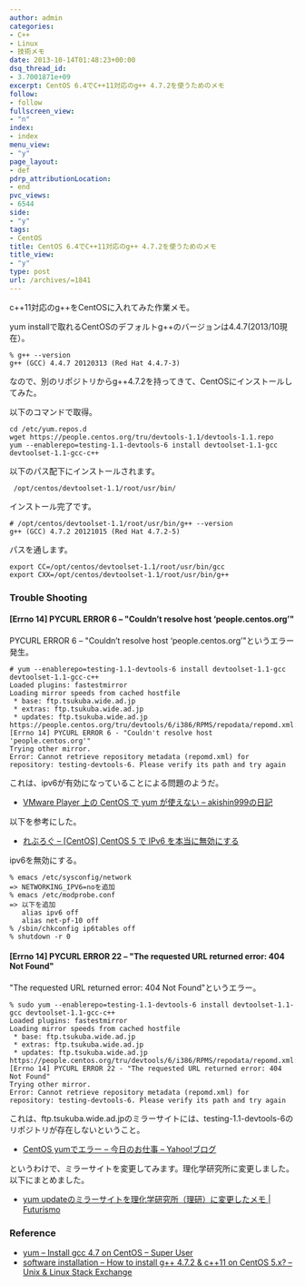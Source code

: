 ```yaml
---
author: admin
categories:
- C++
- Linux
- 技術メモ
date: 2013-10-14T01:48:23+00:00
dsq_thread_id:
- 3.7001871e+09
excerpt: CentOS 6.4でC++11対応のg++ 4.7.2を使うためのメモ
follow:
- follow
fullscreen_view:
- "n"
index:
- index
menu_view:
- "y"
page_layout:
- def
pdrp_attributionLocation:
- end
pvc_views:
- 6544
side:
- "y"
tags:
- CentOS
title: CentOS 6.4でC++11対応のg++ 4.7.2を使うためのメモ
title_view:
- "y"
type: post
url: /archives/=1841
---
```


<!--:ja-->

c++11対応のg++をCentOSに入れてみた作業メモ。

yum installで取れるCentOSのデフォルトg++のバージョンは4.4.7(2013/10現在）。

    % g++ --version
    g++ (GCC) 4.4.7 20120313 (Red Hat 4.4.7-3)
    

なので、別のリポジトリからg++4.7.2を持ってきて、CentOSにインストールしてみた。

以下のコマンドで取得。

    cd /etc/yum.repos.d
    wget https://people.centos.org/tru/devtools-1.1/devtools-1.1.repo 
    yum --enablerepo=testing-1.1-devtools-6 install devtoolset-1.1-gcc devtoolset-1.1-gcc-c++
    

以下のパス配下にインストールされます。

     /opt/centos/devtoolset-1.1/root/usr/bin/
    

インストール完了です。

    # /opt/centos/devtoolset-1.1/root/usr/bin/g++ --version
    g++ (GCC) 4.7.2 20121015 (Red Hat 4.7.2-5)
    

パスを通します。

    export CC=/opt/centos/devtoolset-1.1/root/usr/bin/gcc
    export CXX=/opt/centos/devtoolset-1.1/root/usr/bin/g++
    

### Trouble Shooting

#### [Errno 14] PYCURL ERROR 6 &#8211; "Couldn&#8217;t resolve host &#8216;people.centos.org&#8217;"

PYCURL ERROR 6 &#8211; "Couldn&#8217;t resolve host &#8216;people.centos.org&#8217;"というエラー発生。

    # yum --enablerepo=testing-1.1-devtools-6 install devtoolset-1.1-gcc devtoolset-1.1-gcc-c++
    Loaded plugins: fastestmirror
    Loading mirror speeds from cached hostfile
     * base: ftp.tsukuba.wide.ad.jp
     * extras: ftp.tsukuba.wide.ad.jp
     * updates: ftp.tsukuba.wide.ad.jp
    https://people.centos.org/tru/devtools/6/i386/RPMS/repodata/repomd.xml: [Errno 14] PYCURL ERROR 6 - "Couldn't resolve host 'people.centos.org'"
    Trying other mirror.
    Error: Cannot retrieve repository metadata (repomd.xml) for repository: testing-devtools-6. Please verify its path and try again
    

これは、ipv6が有効になっていることによる問題のようだ。

  * [VMware Player 上の CentOS で yum が使えない &#8211; akishin999の日記][1]

以下を参考にした。

  * <a href="https://www.revulo.com/blog/20080514.html" target="_blank">れぶろぐ &#8211; [CentOS] CentOS 5 で IPv6 を本当に無効にする</a>

ipv6を無効にする。

    % emacs /etc/sysconfig/network
    => NETWORKING_IPV6=noを追加
    % emacs /etc/modprobe.conf
    => 以下を追加
       alias ipv6 off
       alias net-pf-10 off
    % /sbin/chkconfig ip6tables off
    % shutdown -r 0
    

#### [Errno 14] PYCURL ERROR 22 &#8211; "The requested URL returned error: 404 Not Found"

"The requested URL returned error: 404 Not Found"というエラー。

    % sudo yum --enablerepo=testing-1.1-devtools-6 install devtoolset-1.1-gcc devtoolset-1.1-gcc-c++
    Loaded plugins: fastestmirror
    Loading mirror speeds from cached hostfile
     * base: ftp.tsukuba.wide.ad.jp
     * extras: ftp.tsukuba.wide.ad.jp
     * updates: ftp.tsukuba.wide.ad.jp
    https://people.centos.org/tru/devtools/6/i386/RPMS/repodata/repomd.xml: [Errno 14] PYCURL ERROR 22 - "The requested URL returned error: 404 Not Found"
    Trying other mirror.
    Error: Cannot retrieve repository metadata (repomd.xml) for repository: testing-devtools-6. Please verify its path and try again
    

これは、ftp.tsukuba.wide.ad.jpのミラーサイトには、testing-1.1-devtools-6のリポジトリが存在しないということ。

  * <a href="https://blogs.yahoo.co.jp/akibaicomp/28347366.html" target="_blank">CentOS yumでエラー &#8211; 今日のお仕事 &#8211; Yahoo!ブログ</a>

というわけで、ミラーサイトを変更してみます。理化学研究所に変更しました。以下にまとめました。

  * [yum updateのミラーサイトを理化学研究所（理研）に変更したメモ | Futurismo][2]

### Reference

  * <a href="https://superuser.com/questions/381160/install-gcc-4-7-on-centos" target="_blank">yum &#8211; Install gcc 4.7 on CentOS &#8211; Super User</a>
  * <a href="https://unix.stackexchange.com/questions/63587/how-to-install-g-4-7-2-c11-on-centos-5-x" target="_blank">software installation &#8211; How to install g++ 4.7.2 & c++11 on CentOS 5.x? &#8211; Unix & Linux Stack Exchange</a>

<!--:-->

 [1]: https://d.hatena.ne.jp/akishin999/20120225/1330124796
 [2]: https://futurismo.biz/archives/1839